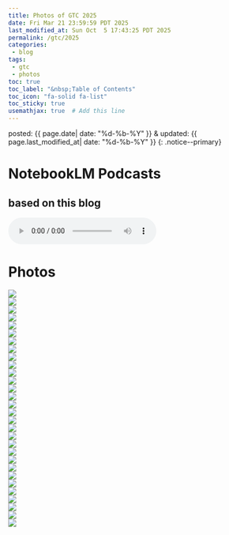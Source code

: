```yaml
---
title: Photos of GTC 2025
date: Fri Mar 21 23:59:59 PDT 2025
last_modified_at: Sun Oct  5 17:43:25 PDT 2025
permalink: /gtc/2025
categories:
 - blog
tags:
 - gtc
 - photos
toc: true
toc_label: "&nbsp;Table of Contents"
toc_icon: "fa-solid fa-list"
toc_sticky: true
usemathjax: true  # Add this line
---
```


posted: {{ page.date| date: "%d-%b-%Y" }}
&amp;
updated: {{ page.last_modified_at| date: "%d-%b-%Y" }}
{: .notice--primary}

<!--
- tags: {% for tag in page.tags %} <a href="/tags/#{{ tag }}">{{ tag }}</a> {% endfor %}
- cats: {% for category in page.categories %} <a href="/categories/#{{ category }}">{{ category }}</a> {% endfor %}
-->

# NotebookLM Podcasts

<h2>based on this blog</h2>

<audio id="podcast-1" controls>
	<source type="audio/wav" src="https://sungheeyun-podcasts.github.io/resource/posts/2025-03-21-PDT - gtc -2025/NotebookLM/Sunghee Yun_ GTC 2025 and AI Insights-01.wav">
	Your browser does not support this shorter audio element.
</audio>

# Photos

<div class="img-container">
<img src="/resource/conferences/gtc 2025 spring/KakaoTalk_Photo_2025-03-21-17-01-10 019.jpeg">
</div>

<div class="img-container">
<img src="/resource/conferences/gtc 2025 spring/KakaoTalk_Photo_2025-03-21-17-01-03 016.jpeg">
</div>

<div class="img-container">
<img src="/resource/conferences/gtc 2025 spring/KakaoTalk_Photo_2025-03-21-17-00-47 002.jpeg">
</div>

<div class="img-container">
<img src="/resource/conferences/gtc 2025 spring/KakaoTalk_Photo_2025-03-21-17-01-07 018.jpeg">
</div>

<div class="img-container">
<img src="/resource/conferences/gtc 2025 spring/KakaoTalk_Photo_2025-03-21-17-01-30 030.jpeg">
</div>

<div class="img-container">
<img src="/resource/conferences/gtc 2025 spring/KakaoTalk_Photo_2025-03-21-17-00-47 003.jpeg">
</div>

<div class="img-container">
<img src="/resource/conferences/gtc 2025 spring/KakaoTalk_Photo_2025-03-21-17-00-56 013.jpeg">
</div>

<div class="img-container">
<img src="/resource/conferences/gtc 2025 spring/KakaoTalk_Photo_2025-03-21-17-00-47 004.jpeg">
</div>

<div class="img-container">
<img src="/resource/conferences/gtc 2025 spring/KakaoTalk_Photo_2025-03-21-17-00-47 008.jpeg">
</div>

<div class="img-container">
<img src="/resource/conferences/gtc 2025 spring/KakaoTalk_Photo_2025-03-21-17-01-16 022.jpeg">
</div>

<div class="img-container">
<img src="/resource/conferences/gtc 2025 spring/KakaoTalk_Photo_2025-03-21-17-01-13 021.jpeg">
</div>

<div class="img-container">
<img src="/resource/conferences/gtc 2025 spring/KakaoTalk_Photo_2025-03-21-17-00-47 005.jpeg">
</div>

<div class="img-container">
<img src="/resource/conferences/gtc 2025 spring/KakaoTalk_Photo_2025-03-21-17-00-47 006.jpeg">
</div>

<div class="img-container">
<img src="/resource/conferences/gtc 2025 spring/KakaoTalk_Photo_2025-03-21-17-01-25 027.jpeg">
</div>

<div class="img-container">
<img src="/resource/conferences/gtc 2025 spring/KakaoTalk_Photo_2025-03-21-17-01-18 023.jpeg">
</div>

<div class="img-container">
<img src="/resource/conferences/gtc 2025 spring/KakaoTalk_Photo_2025-03-21-17-00-47 007.jpeg">
</div>

<div class="img-container">
<img src="/resource/conferences/gtc 2025 spring/KakaoTalk_Photo_2025-03-21-17-01-23 026.jpeg">
</div>

<div class="img-container">
<img src="/resource/conferences/gtc 2025 spring/KakaoTalk_Photo_2025-03-21-17-01-27 028.jpeg">
</div>

<div class="img-container">
<img src="/resource/conferences/gtc 2025 spring/KakaoTalk_Photo_2025-03-21-17-00-47 001.jpeg">
</div>

<div class="img-container">
<img src="/resource/conferences/gtc 2025 spring/KakaoTalk_Photo_2025-03-21-17-01-06 017.jpeg">
</div>


<div class="img-container">
<img src="/resource/conferences/gtc 2025 spring/KakaoTalk_Photo_2025-03-21-17-01-29 029.jpeg">
</div>

<div class="img-container">
<img src="/resource/conferences/gtc 2025 spring/KakaoTalk_Photo_2025-03-21-17-00-52 011.jpeg">
</div>

<div class="img-container">
<img src="/resource/conferences/gtc 2025 spring/KakaoTalk_Photo_2025-03-21-17-00-49 010.jpeg">
</div>

<div class="img-container">
<img src="/resource/conferences/gtc 2025 spring/KakaoTalk_Photo_2025-03-21-17-01-00 015.jpeg">
</div>

<div class="img-container">
<img src="/resource/conferences/gtc 2025 spring/KakaoTalk_Photo_2025-03-21-17-00-47 009.jpeg">
</div>

<div class="img-container">
<img src="/resource/conferences/gtc 2025 spring/KakaoTalk_Photo_2025-03-21-17-00-58 014.jpeg">
</div>

<div class="img-container">
<img src="/resource/conferences/gtc 2025 spring/KakaoTalk_Photo_2025-03-21-17-01-21 025.jpeg">
</div>

<div class="img-container">
<img src="/resource/conferences/gtc 2025 spring/KakaoTalk_Photo_2025-03-21-17-01-20 024.jpeg">
</div>

<div class="img-container">
<img src="/resource/conferences/gtc 2025 spring/KakaoTalk_Photo_2025-03-21-17-00-54 012.jpeg">
</div>

<div class="img-container">
<img src="/resource/conferences/gtc 2025 spring/KakaoTalk_Photo_2025-03-21-17-01-11 020.jpeg">
</div>
